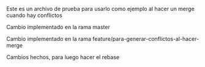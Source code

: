 Este es un archivo de prueba para usarlo como ejemplo al hacer un merge cuando hay conflictos

Cambio implementado en la rama master

Cambio implementado en la rama feature/para-generar-conflictos-al-hacer-merge

Cambios hechos, para luego hacer el rebase
